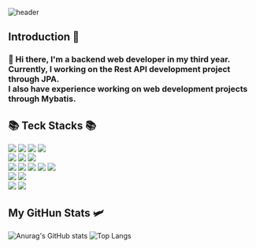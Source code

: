 ![header](https://capsule-render.vercel.app/api?type=waving&color=E6E6FA&height=200&section=header&text=Dev.%20YangHeonSu)  
## Introduction 🙌<br> 
<div>
<h3>
👋 Hi there, I'm a backend web developer in my third year.<br>
Currently, I working on the Rest API development project through JPA.<br>
I also have experience working on web development projects through Mybatis.
</h3>
</div>

## 📚 Teck Stacks 📚
<div>
  <img src="https://img.shields.io/badge/JPA-007396?style=flat-square&logo=java&logoColor=white">
  <img src="https://img.shields.io/badge/JAVA-007396?style=flat-square&logo=java&logoColor=white">
  <img src="https://img.shields.io/badge/spring-6DB33F?style=flat-square&logo=spring&logoColor=white"> 
  <img src="https://img.shields.io/badge/SpringBoot-6DB33F?style=flat-square&logo=springboot&logoColor=white">
  <br>
  <img src="https://img.shields.io/badge/Oracle-F80000?style=flat-square&logo=oracle&logoColor=white"> 
  <img src="https://img.shields.io/badge/Mysql-4479A1?style=flat-square&logo=mysql&logoColor=white"> 
  <img src="https://img.shields.io/badge/MariaDB-003545?style=flat-square&logo=mariaDB&logoColor=white"> 
  <br>
  <img src="https://img.shields.io/badge/Javascript-F7DF1E?style=flat-square&logo=javascript&logoColor=black">
  <img src="https://img.shields.io/badge/Jquery-0769AD?style=flat-square&logo=jquery&logoColor=white">
  <img src="https://img.shields.io/badge/HTML5-E34F26?style=flat-squaree&logo=html5&logoColor=white"> 
  <img src="https://img.shields.io/badge/CSS-1572B6?style=flat-square&logo=css3&logoColor=white">
  <img src="https://img.shields.io/badge/BootStrap-7952B3?style=V&logo=bootstrap&logoColor=white">
  <br>
  <img src="https://img.shields.io/badge/Linux-FCC624?style=flat-square&logo=linux&logoColor=black"> 
  <img src="https://img.shields.io/badge/Apache Tomcat-F8DC75?style=flat-square&logo=apachetomcat&logoColor=white">
  <br>
  <img src="https://img.shields.io/badge/github-181717?style=flat-square&logo=github&logoColor=white">
  <img src="https://img.shields.io/badge/git-F05032?style=flat-square&logo=git&logoColor=white">
  <br>
</div>
<div>
  
##  My GitHun Stats 🛩️
![Anurag's GitHub stats](https://github-readme-stats.vercel.app/api?username=YangHeonSu&show_icons=true&theme=tokyonight)
![Top Langs](https://github-readme-stats.vercel.app/api/top-langs/?username=YangHeonSu&layout=compact&theme=tokyonight)

</div>
